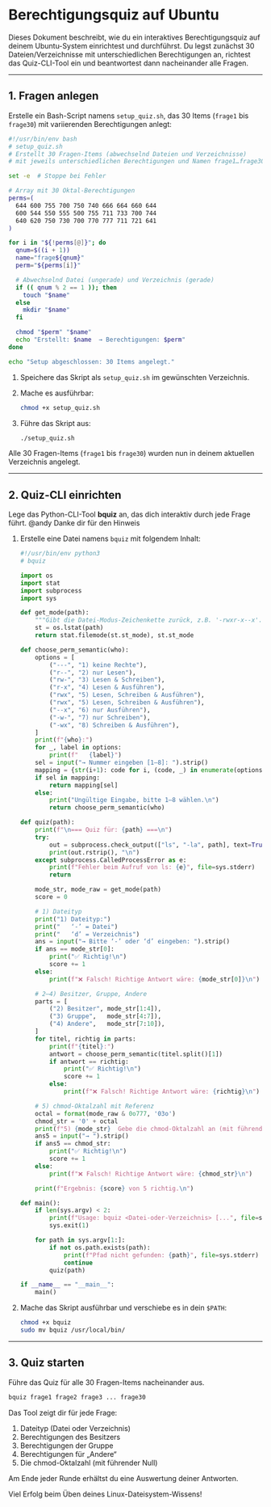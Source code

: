 # Berechtigungsquiz auf Ubuntu

Dieses Dokument beschreibt, wie du ein interaktives Berechtigungsquiz auf deinem Ubuntu-System einrichtest und durchführst. Du legst zunächst 30 Dateien/Verzeichnisse mit unterschiedlichen Berechtigungen an, richtest das Quiz-CLI-Tool ein und beantwortest dann nacheinander alle Fragen.

---

## 1. Fragen anlegen

Erstelle ein Bash-Script namens `setup_quiz.sh`, das 30 Items (`frage1` bis `frage30`) mit variierenden Berechtigungen anlegt:

```bash
#!/usr/bin/env bash
# setup_quiz.sh
# Erstellt 30 Fragen-Items (abwechselnd Dateien und Verzeichnisse)
# mit jeweils unterschiedlichen Berechtigungen und Namen frage1…frage30.

set -e  # Stoppe bei Fehler

# Array mit 30 Oktal-Berechtigungen
perms=(
  644 600 755 700 750 740 666 664 660 644
  600 544 550 555 500 755 711 733 700 744
  640 620 750 730 700 770 777 711 721 641
)

for i in "${!perms[@]}"; do
  qnum=$((i + 1))
  name="frage${qnum}"
  perm="${perms[i]}"

  # Abwechselnd Datei (ungerade) und Verzeichnis (gerade)
  if (( qnum % 2 == 1 )); then
    touch "$name"
  else
    mkdir "$name"
  fi

  chmod "$perm" "$name"
  echo "Erstellt: $name  → Berechtigungen: $perm"
done

echo "Setup abgeschlossen: 30 Items angelegt."
```

1. Speichere das Skript als `setup_quiz.sh` im gewünschten Verzeichnis.
2. Mache es ausführbar:

   ```bash
   chmod +x setup_quiz.sh
   ```
3. Führe das Skript aus:

   ```bash
   ./setup_quiz.sh
   ```

Alle 30 Fragen-Items (`frage1` bis `frage30`) wurden nun in deinem aktuellen Verzeichnis angelegt.

---

## 2. Quiz-CLI einrichten

Lege das Python-CLI-Tool **bquiz** an, das dich interaktiv durch jede Frage führt.
@andy Danke dir für den Hinweis

1. Erstelle eine Datei namens `bquiz` mit folgendem Inhalt:

   ```python
   #!/usr/bin/env python3
   # bquiz

   import os
   import stat
   import subprocess
   import sys

   def get_mode(path):
       """Gibt die Datei-Modus-Zeichenkette zurück, z.B. '-rwxr-x--x'."""
       st = os.lstat(path)
       return stat.filemode(st.st_mode), st.st_mode

   def choose_perm_semantic(who):
       options = [
           ("---", "1) keine Rechte"),
           ("r--", "2) nur Lesen"),
           ("rw-", "3) Lesen & Schreiben"),
           ("r-x", "4) Lesen & Ausführen"),
           ("rwx", "5) Lesen, Schreiben & Ausführen"),
           ("rwx", "5) Lesen, Schreiben & Ausführen"),
           ("--x", "6) nur Ausführen"),
           ("-w-", "7) nur Schreiben"),
           ("-wx", "8) Schreiben & Ausführen"),
       ]
       print(f"{who}:")
       for _, label in options:
           print(f"   {label}")
       sel = input("→ Nummer eingeben [1–8]: ").strip()
       mapping = {str(i+1): code for i, (code, _) in enumerate(options)}
       if sel in mapping:
           return mapping[sel]
       else:
           print("Ungültige Eingabe, bitte 1–8 wählen.\n")
           return choose_perm_semantic(who)

   def quiz(path):
       print(f"\n=== Quiz für: {path} ===\n")
       try:
           out = subprocess.check_output(["ls", "-la", path], text=True)
           print(out.rstrip(), "\n")
       except subprocess.CalledProcessError as e:
           print(f"Fehler beim Aufruf von ls: {e}", file=sys.stderr)
           return

       mode_str, mode_raw = get_mode(path)
       score = 0

       # 1) Dateityp
       print("1) Dateityp:")
       print("   ‘-’ = Datei")
       print("   ‘d’ = Verzeichnis")
       ans = input("→ Bitte ‘-’ oder ‘d’ eingeben: ").strip()
       if ans == mode_str[0]:
           print("✅ Richtig!\n")
           score += 1
       else:
           print(f"❌ Falsch! Richtige Antwort wäre: {mode_str[0]}\n")

       # 2–4) Besitzer, Gruppe, Andere
       parts = [
           ("2) Besitzer", mode_str[1:4]),
           ("3) Gruppe",   mode_str[4:7]),
           ("4) Andere",   mode_str[7:10]),
       ]
       for titel, richtig in parts:
           print(f"{titel}:")
           antwort = choose_perm_semantic(titel.split()[1])
           if antwort == richtig:
               print("✅ Richtig!\n")
               score += 1
           else:
               print(f"❌ Falsch! Richtige Antwort wäre: {richtig}\n")

       # 5) chmod-Oktalzahl mit Referenz
       octal = format(mode_raw & 0o777, '03o')
       chmod_str = '0' + octal
       print(f"5) {mode_str}  Gebe die chmod-Oktalzahl an (mit führender 0), z.B. 0644")
       ans5 = input("→ ").strip()
       if ans5 == chmod_str:
           print("✅ Richtig!\n")
           score += 1
       else:
           print(f"❌ Falsch! Richtige Antwort wäre: {chmod_str}\n")

       print(f"Ergebnis: {score} von 5 richtig.\n")

   def main():
       if len(sys.argv) < 2:
           print(f"Usage: bquiz <Datei-oder-Verzeichnis> [...", file=sys.stderr)
           sys.exit(1)

       for path in sys.argv[1:]:
           if not os.path.exists(path):
               print(f"Pfad nicht gefunden: {path}", file=sys.stderr)
               continue
           quiz(path)

   if __name__ == "__main__":
       main()
   ```

2. Mache das Skript ausführbar und verschiebe es in dein `$PATH`:

   ```bash
   chmod +x bquiz
   sudo mv bquiz /usr/local/bin/
   ```

---

## 3. Quiz starten

Führe das Quiz für alle 30 Fragen-Items nacheinander aus.

```bash
bquiz frage1 frage2 frage3 ... frage30
```

Das Tool zeigt dir für jede Frage:

1. Dateityp (Datei oder Verzeichnis)
2. Berechtigungen des Besitzers
3. Berechtigungen der Gruppe
4. Berechtigungen für „Andere“
5. Die chmod-Oktalzahl (mit führender Null)

Am Ende jeder Runde erhältst du eine Auswertung deiner Antworten.

Viel Erfolg beim Üben deines Linux-Dateisystem-Wissens!
